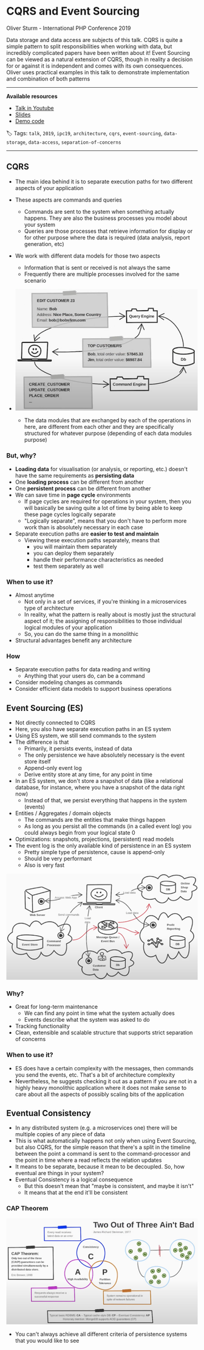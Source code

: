 # CQRS and Event Sourcing

Oliver Sturm - International PHP Conference 2019

Data storage and data access are subjects of this talk. CQRS is quite a simple pattern to split responsibilities when working with data, but incredibly complicated papers have been written about it! Event Sourcing can be viewed as a natural extension of CQRS, though in reality a decision for or against it is independent and comes with its own consequences. Oliver uses practical examples in this talk to demonstrate implementation and combination of both patterns

------

**Available resources**

-  [Talk in Youtube](https://youtu.be/Cq0Qal_atgY)
-  [Slides](http://oliversturm.github.io/cqrs-event-sourcing)
-  [Demo code](http://github.com/oliversturm/one-day-fullstack-complete)

🏷️ Tags: `talk`, `2019`, `ipc19`, `architecture`, `cqrs`, `event-sourcing`, `data-storage`, `data-access`, `separation-of-concerns`

------

## CQRS

* The main idea behind it is to separate execution paths for two different aspects of your application
* These aspects are commands and queries
  * Commands are sent to the system when something actually happens. They are also the business processes you model about your system
  * Queries are those processes that retrieve information for display or for other purpose where the data is required (data analysis, report generation, etc)
* We work with different data models for those two aspects
  * Information that is sent or received is not always the same
  * Frequently there are multiple processes involved for the same scenario

* ![CQRS simplistic sample](.assets/2019-ipc19-cqrs-and-event-sourcing.md/cqrs_simplistic_sample.png)

  * The data modules that are exchanged by each of the operations in here, are different from each other and they are specifically structured for whatever purpose (depending of each data modules purpose)

### But, why?

* **Loading data** for visualisation (or analysis, or reporting, etc.) doesn't have the same requirements as **persisting data**
* One **loading process** can be different from another
* One **persistent process** can be different from another
* We can save time in **page cycle** environments
  * If page cycles are required for operations in your system, then you will basically be saving quite a lot of time by being able to keep these page cycles logically separate
  * "Logically separate", means that you don't have to perform more work than is absolutely necessary in each case
* Separate execution paths are **easier to test and maintain**
  * Viewing these execution paths separately, means that
    * you will maintain them separately
    * you can deploy them separately
    * handle their performance characteristics as needed
    * test them separately as well

### When to use it?

* Almost anytime
  * Not only in a set of services, if you're thinking in a microservices type of architecture
  * In reality, what the pattern is really about is mostly just the structural aspect of it; the assigning of responsibilities to those individual logical modules of your application
  * So, you can do the same thing in a monolithic
* Structural advantages benefit any architecture

### How

* Separate execution paths for data reading and writing
  * Anything that your users do, can be a command
* Consider modeling changes as commands
* Consider efficient data models to support business operations

## Event Sourcing (ES)

* Not directly connected to CQRS
* Here, you also have separate execution paths in an ES system
* Using ES system, we still send commands to the system
* The difference is that
  * Primarily, it persists events, instead of data
  * The only persistence we have absolutely necessary is the event store itself
  * Append-only event log
  * Derive entity store at any time, for any point in time
* In an ES system, we don't store a snapshot of data (like a relational database, for instance, where you have a snapshot of the data right now)
  * Instead of that, we persist everything that happens in the system (events)
* Entities / Aggregates / domain objects
  * The commands are the entities that make things happen
  * As long as you persist all the commands (in a called event log) you could always begin from your logical state 0
* Optimizations: snapshots, projections, (persistent) read models
* The event log is the only available kind of persistence in an ES system
  * Pretty simple type of persistence, cause is append-only
  * Should be very performant
  * Also is very fast

![CQRS and Event Sourcing](.assets/2019-ipc19-cqrs-and-event-sourcing.md/cqrs_and_event_sourcing.png)

### Why?

* Great for long-term maintenance
  * We can find any point in time what the system actually does
  * Events describe what the system was asked to do
* Tracking functionality
* Clean, extensible and scalable structure that supports strict separation of concerns

### When to use it?

* ES does have a certain complexity with the messages, then commands you send the events, etc. That's a bit of architecture complexity
* Nevertheless, he suggests checking it out as a pattern if you are not in a highly heavy monolithic application where it does not make sense to care about all the aspects of possibly scaling bits of the application

## Eventual Consistency

* In any distributed system (e.g. a microservices one) there will be multiple copies of any piece of data
* This is what automatically happens not only when using Event Sourcing, but also CQRS, for the simple reason that there's a split in the timeline between the point a command is sent to the command-processor and the point in time where a read reflects the relation updates
* It means to be separate, because it mean to be decoupled. So, how eventual are things in your system?
* Eventual Consistency is a logical consequence
  * But this doesn't mean that "maybe is consistent, and maybe it isn't"
  * It means that at the end it'll be consistent

### CAP Theorem

![CAP Theorem](.assets/2019-ipc19-cqrs-and-event-sourcing.md/cap_theorem.png)

* You can't always achieve all different criteria of persistence systems that you would like to see

